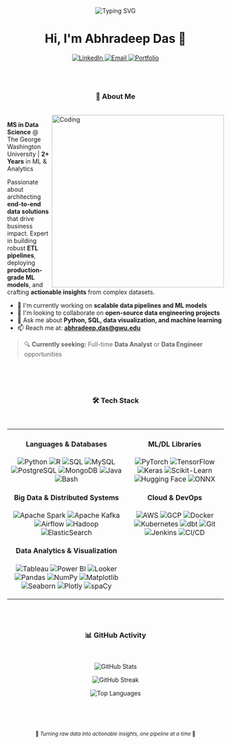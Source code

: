 <div align="center">

<img src="https://readme-typing-svg.herokuapp.com?font=Fira+Code&size=32&duration=2800&pause=2000&color=E67E22&center=true&vCenter=true&width=940&lines=Building+Scalable+Data+Solutions;Transforming+Data+into+Insights;Open+to+Full-Time+Opportunities!" alt="Typing SVG" />

# Hi, I'm Abhradeep Das 👋

<p>
  <a href="https://www.linkedin.com/in/abhradeep_d" target="_blank">
    <img src="https://img.shields.io/badge/LinkedIn-1B3B6F?style=for-the-badge&logo=linkedin&logoColor=white" alt="LinkedIn">
  </a>
  <a href="mailto:abhradeep.das@gwu.edu" target="_blank">
    <img src="https://img.shields.io/badge/Email-E67E22?style=for-the-badge&logo=gmail&logoColor=white" alt="Email">
  </a>
  <a href="https://abhradeepd.github.io" target="_blank">
    <img src="https://img.shields.io/badge/Portfolio-9D7CD8?style=for-the-badge&logo=google-chrome&logoColor=white" alt="Portfolio">
  </a>
</p>

</div>

<br>
<br>

<div align="center"> 

  ### 🎯 About Me
  
</div>

<br>

<img align="right" alt="Coding" width="400" src="https://user-images.githubusercontent.com/74038190/229223263-cf2e4b07-2615-4f87-9c38-e37600f8381a.gif">

**MS in Data Science** @ The George Washington University | **2+ Years** in ML & Analytics

Passionate about architecting **end-to-end data solutions** that drive business impact. Expert in building robust **ETL pipelines**, deploying **production-grade ML models**, and crafting **actionable insights** from complex datasets.

- 🔭 I'm currently working on **scalable data pipelines and ML models**
- 👯 I'm looking to collaborate on **open-source data engineering projects**
- 💬 Ask me about **Python, SQL, data visualization, and machine learning**
- 📫 Reach me at: **abhradeep.das@gwu.edu**

> 🔍 **Currently seeking:** Full-time **Data Analyst** or **Data Engineer** opportunities

<br>
<br>
<br>

<div align="center"> 

  ### 🛠️ Tech Stack
  
</div>

<br>

<table style="border-collapse: collapse; border: none;">
  <tr>
    <td style="border: none;" align="center" valign="top">

  <h4 align="center">Languages & Databases</h4>
   <p align="center">
        <img src="https://img.shields.io/badge/Python-1B3B6F?style=for-the-badge&logo=python&logoColor=white&labelColor=1B3B6F" alt="Python">
        <img src="https://img.shields.io/badge/R-E67E22?style=for-the-badge&logo=r&logoColor=white&labelColor=E67E22" alt="R">
        <img src="https://img.shields.io/badge/SQL-9D7CD8?style=for-the-badge&logo=postgresql&logoColor=white&labelColor=9D7CD8" alt="SQL">
        <img src="https://img.shields.io/badge/MySQL-1B3B6F?style=for-the-badge&logo=mysql&logoColor=white&labelColor=1B3B6F" alt="MySQL">
        <img src="https://img.shields.io/badge/PostgreSQL-E67E22?style=for-the-badge&logo=postgresql&logoColor=white&labelColor=E67E22" alt="PostgreSQL">
        <img src="https://img.shields.io/badge/MongoDB-9D7CD8?style=for-the-badge&logo=mongodb&logoColor=white&labelColor=9D7CD8" alt="MongoDB">
        <img src="https://img.shields.io/badge/Java-1B3B6F?style=for-the-badge&logo=openjdk&logoColor=white&labelColor=1B3B6F" alt="Java">
        <img src="https://img.shields.io/badge/Bash-E67E22?style=for-the-badge&logo=gnubash&logoColor=white&labelColor=E67E22" alt="Bash">
      </p>

   <h4 align="center">Big Data & Distributed Systems</h4>
      <p align="center">
        <img src="https://img.shields.io/badge/Apache_Spark-9D7CD8?style=for-the-badge&logo=apachespark&logoColor=white&labelColor=9D7CD8" alt="Apache Spark">
        <img src="https://img.shields.io/badge/Apache_Kafka-1B3B6F?style=for-the-badge&logo=apachekafka&logoColor=white&labelColor=1B3B6F" alt="Apache Kafka">
        <img src="https://img.shields.io/badge/Airflow-E67E22?style=for-the-badge&logo=apacheairflow&logoColor=white&labelColor=E67E22" alt="Airflow">
        <img src="https://img.shields.io/badge/Hadoop-9D7CD8?style=for-the-badge&logo=apachehadoop&logoColor=white&labelColor=9D7CD8" alt="Hadoop">
        <img src="https://img.shields.io/badge/ElasticSearch-1B3B6F?style=for-the-badge&logo=elasticsearch&logoColor=white&labelColor=1B3B6F" alt="ElasticSearch">
      </p>

  <h4 align="center">Data Analytics & Visualization</h4>
      <p align="center">
        <img src="https://img.shields.io/badge/Tableau-E67E22?style=for-the-badge&logo=tableau&logoColor=white&labelColor=E67E22" alt="Tableau">
        <img src="https://img.shields.io/badge/Power_BI-9D7CD8?style=for-the-badge&logo=powerbi&logoColor=white&labelColor=9D7CD8" alt="Power BI">
        <img src="https://img.shields.io/badge/Looker-1B3B6F?style=for-the-badge&logo=looker&logoColor=white&labelColor=1B3B6F" alt="Looker">
        <img src="https://img.shields.io/badge/Pandas-E67E22?style=for-the-badge&logo=pandas&logoColor=white&labelColor=E67E22" alt="Pandas">
        <img src="https://img.shields.io/badge/NumPy-9D7CD8?style=for-the-badge&logo=numpy&logoColor=white&labelColor=9D7CD8" alt="NumPy">
        <img src="https://img.shields.io/badge/Matplotlib-1B3B6F?style=for-the-badge&logo=python&logoColor=white&labelColor=1B3B6F" alt="Matplotlib">
        <img src="https://img.shields.io/badge/Seaborn-E67E22?style=for-the-badge&logo=python&logoColor=white&labelColor=E67E22" alt="Seaborn">
        <img src="https://img.shields.io/badge/Plotly-9D7CD8?style=for-the-badge&logo=plotly&logoColor=white&labelColor=9D7CD8" alt="Plotly">
        <img src="https://img.shields.io/badge/spaCy-1B3B6F?style=for-the-badge&logo=spacy&logoColor=white&labelColor=1B3B6F" alt="spaCy">
      </p>

  </td>
  <td style="border: none;" align="center" valign="top">

  <h4 align="center">ML/DL Libraries</h4>
      <p align="center">
        <img src="https://img.shields.io/badge/PyTorch-E67E22?style=for-the-badge&logo=pytorch&logoColor=white&labelColor=E67E22" alt="PyTorch">
        <img src="https://img.shields.io/badge/TensorFlow-9D7CD8?style=for-the-badge&logo=tensorflow&logoColor=white&labelColor=9D7CD8" alt="TensorFlow">
        <img src="https://img.shields.io/badge/Keras-1B3B6F?style=for-the-badge&logo=keras&logoColor=white&labelColor=1B3B6F" alt="Keras">
        <img src="https://img.shields.io/badge/Scikit--Learn-E67E22?style=for-the-badge&logo=scikitlearn&logoColor=white&labelColor=E67E22" alt="Scikit-Learn">
        <img src="https://img.shields.io/badge/Hugging_Face-9D7CD8?style=for-the-badge&logo=huggingface&logoColor=white&labelColor=9D7CD8" alt="Hugging Face">
        <img src="https://img.shields.io/badge/ONNX-1B3B6F?style=for-the-badge&logo=onnx&logoColor=white&labelColor=1B3B6F" alt="ONNX">
      </p>

  <h4 align="center">Cloud & DevOps</h4>
      <p align="center">
        <img src="https://img.shields.io/badge/AWS-E67E22?style=for-the-badge&logo=amazonwebservices&logoColor=white&labelColor=E67E22" alt="AWS">
        <img src="https://img.shields.io/badge/GCP-9D7CD8?style=for-the-badge&logo=googlecloud&logoColor=white&labelColor=9D7CD8" alt="GCP">
        <img src="https://img.shields.io/badge/Docker-1B3B6F?style=for-the-badge&logo=docker&logoColor=white&labelColor=1B3B6F" alt="Docker">
        <img src="https://img.shields.io/badge/Kubernetes-E67E22?style=for-the-badge&logo=kubernetes&logoColor=white&labelColor=E67E22" alt="Kubernetes">
        <img src="https://img.shields.io/badge/dbt-9D7CD8?style=for-the-badge&logo=dbt&logoColor=white&labelColor=9D7CD8" alt="dbt">
        <img src="https://img.shields.io/badge/Git-1B3B6F?style=for-the-badge&logo=git&logoColor=white&labelColor=1B3B6F" alt="Git">
        <img src="https://img.shields.io/badge/Jenkins-E67E22?style=for-the-badge&logo=jenkins&logoColor=white&labelColor=E67E22" alt="Jenkins">
        <img src="https://img.shields.io/badge/CI/CD-9D7CD8?style=for-the-badge&logo=githubactions&logoColor=white&labelColor=9D7CD8" alt="CI/CD">
      </p>

  </td>
  </tr>
</table>

<br>
<br>

<div align="center"> 

  ### 📊 GitHub Activity
  
</div>

<br>

<div align="center">

![GitHub Stats](https://github-readme-stats.vercel.app/api?username=abhradeepd&show_icons=true&theme=radical&hide_border=true&bg_color=0d1117&title_color=E67E22&icon_color=E67E22&text_color=C9D1D9&border_radius=8&ring_color=9D7CD8)

![GitHub Streak](https://github-readme-streak-stats.herokuapp.com/?user=abhradeepd&theme=radical&hide_border=true&background=0d1117&ring=E67E22&fire=E67E22&currStreakLabel=1B3B6F&sideNums=9D7CD8&sideLabels=9D7CD8&dates=C9D1D9&border_radius=8)

![Top Languages](https://github-readme-stats.vercel.app/api/top-langs/?username=abhradeepd&layout=compact&theme=radical&hide_border=true&bg_color=0d1117&title_color=E67E22&text_color=C9D1D9&border_radius=8)

</div>

<br>
<br>
<br>

<div align="center">

<sub>🍥 *Turning raw data into actionable insights, one pipeline at a time* 🍥</sub>

</div>
